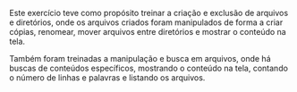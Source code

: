 Este exercício teve como propósito treinar a criação e exclusão de arquivos e diretórios, onde os arquivos criados foram manipulados de forma a criar cópias, renomear, mover arquivos entre diretórios e mostrar o conteúdo na tela.

Também foram treinadas a manipulação e busca em arquivos, onde há buscas de conteúdos específicos, mostrando o conteúdo na tela, contando o número de linhas e palavras e listando os arquivos.
